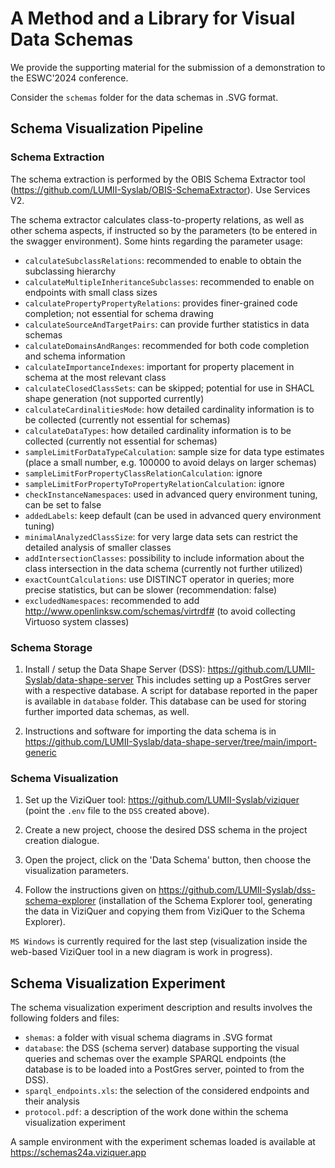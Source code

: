 # A Method and a Library for Visual Data Schemas

We provide the supporting material for the submission of a demonstration to the ESWC'2024 conference.

Consider the `schemas` folder for the data schemas in .SVG format.


## Schema Visualization Pipeline

### Schema Extraction

The schema extraction is performed by the OBIS Schema Extractor tool (https://github.com/LUMII-Syslab/OBIS-SchemaExtractor).
Use Services V2. 

The schema extractor calculates class-to-property relations, as well as other schema aspects, if instructed so by the parameters (to be entered in the swagger environment). 
Some hints regarding the parameter usage:

- `calculateSubclassRelations`: recommended to enable to obtain the subclassing hierarchy
- `calculateMultipleInheritanceSubclasses`: recommended to enable on endpoints with small class sizes
- `calculatePropertyPropertyRelations`: provides finer-grained code completion; not essential for schema drawing
- `calculateSourceAndTargetPairs`: can provide further statistics in data schemas 
- `calculateDomainsAndRanges`: recommended for both code completion and schema information
- `calculateImportanceIndexes`: important for property placement in schema at the most relevant class
- `calculateClosedClassSets`: can be skipped; potential for use in SHACL shape generation (not supported currently)
- `calculateCardinalitiesMode`: how detailed cardinality information is to be collected (currently not essential for schemas)
- `calculateDataTypes`: how detailed cardinality information is to be collected (currently not essential for schemas)
- `sampleLimitForDataTypeCalculation`: sample size for data type estimates (place a small number, e.g. 100000 to avoid delays on larger schemas)
- `sampleLimitForPropertyClassRelationCalculation`: ignore
- `sampleLimitForPropertyToPropertyRelationCalculation`: ignore
- `checkInstanceNamespaces`: used in advanced query environment tuning, can be set to false
- `addedLabels`: keep default (can be used in advanced query environment tuning)
- `minimalAnalyzedClassSize`: for very large data sets can restrict the detailed analysis of smaller classes
- `addIntersectionClasses`: possibility to include information about the class intersection in the data schema (currently not further utilized)
- `exactCountCalculations`: use DISTINCT operator in queries; more precise statistics, but can be slower (recommendation: false)
- `excludedNamespaces`: recommended to add http://www.openlinksw.com/schemas/virtrdf# (to avoid collecting Virtuoso system classes)

### Schema Storage

1. Install / setup the Data Shape Server (DSS): https://github.com/LUMII-Syslab/data-shape-server
This includes setting up a PostGres server with a respective database. A script for database reported in the paper is available in `database` folder. 
This database can be used for storing further imported data schemas, as well.

2. Instructions and software for importing the data schema is in https://github.com/LUMII-Syslab/data-shape-server/tree/main/import-generic

### Schema Visualization

1. Set up the ViziQuer tool: https://github.com/LUMII-Syslab/viziquer (point the `.env` file to the `DSS` created above).

2. Create a new project, choose the desired DSS schema in the project creation dialogue.

3. Open the project, click on the 'Data Schema' button, then choose the visualization parameters.

4. Follow the instructions given on https://github.com/LUMII-Syslab/dss-schema-explorer 
(installation of the Schema Explorer tool, generating the data in ViziQuer and copying them from ViziQuer to the Schema Explorer).

`MS Windows` is currently required for the last step (visualization inside the web-based ViziQuer tool in a new diagram is work in progress).

## Schema Visualization Experiment

The schema visualization experiment description and results involves the following folders and files:

- `shemas`: a folder with visual schema diagrams in .SVG format
- `database`: the DSS (schema server) database supporting the visual queries and schemas over the example SPARQL endpoints (the database is to be loaded into a PostGres server, pointed to from the DSS).
- `sparql_endpoints.xls`: the selection of the considered endpoints and their analysis
- `protocol.pdf`: a description of the work done within the schema visualization experiment

A sample environment with the experiment schemas loaded is available at https://schemas24a.viziquer.app
